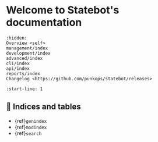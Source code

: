 # Welcome to Statebot's documentation

```{toctree}
:hidden:
Overview <self>
management/index
development/index
advanced/index
cli/index
api/index
reports/index
Changelog <https://github.com/punkops/statebot/releases>
```

```{include} ../README.md
:start-line: 1
```

## 🔖 Indices and tables

* {ref}`genindex`
* {ref}`modindex`
* {ref}`search`
